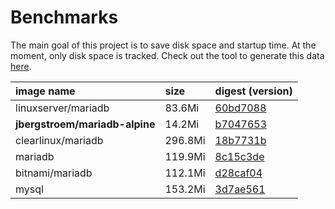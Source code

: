 # Benchmarks

The main goal of this project is to save disk space and startup time.
At the moment, only disk space is tracked. Check out the tool to generate this data [here][1].

| image name                     | size    | digest (version)                                                                                                                                                           |
| :----------------------------- | :------ | :------------------------------------------------------------------------------------------------------------------------------------------------------------------------- |
| linuxserver/mariadb            | 83.6Mi  | [60bd7088](https://hub.docker.com/layers/linuxserver/mariadb/latest/images/sha256:60bd7088278c0932cfece3f4826270a9eadacce9937833c92160f783a273b5fc?context=explore)        |
| **jbergstroem/mariadb-alpine** | 14.2Mi  | [b7047653](https://hub.docker.com/layers/jbergstroem/mariadb-alpine/latest/images/sha256:b7047653c525d0d59f2bd6ee85ef61e0b04ae045e15cbc201c693c9df7020df6?context=explore) |
| clearlinux/mariadb             | 296.8Mi | [18b7731b](https://hub.docker.com/layers/clearlinux/mariadb/latest/images/sha256:18b7731b27e8611dce0aee633039d6c3e770d0f32d2c652d3d446a0b61efd401?context=explore)         |
| mariadb                        | 119.9Mi | [8c15c3de](https://hub.docker.com/layers/library/mariadb/latest/images/sha256:8c15c3def7ae1bb408c96d322a3cc0346dba9921964d8f9897312fe17e127b90?context=explore)            |
| bitnami/mariadb                | 112.1Mi | [d28caf04](https://hub.docker.com/layers/bitnami/mariadb/latest/images/sha256:d28caf04ae49091c0ee360d2390ae2bee3a9f89897838e79477f5077b458a5ab?context=explore)            |
| mysql                          | 153.2Mi | [3d7ae561](https://hub.docker.com/layers/library/mysql/latest/images/sha256:3d7ae561cf6095f6aca8eb7830e1d14734227b1fb4748092f2be2cfbccf7d614?context=explore)              |

[1]: ../sh/generate-benchmark.sh

